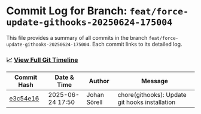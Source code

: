 # Commit Log for Branch: `feat/force-update-githooks-20250624-175004`

This file provides a summary of all commits in the branch `feat/force-update-githooks-20250624-175004`.
Each commit links to its detailed log.

### 📈 [View Full Git Timeline](./git_timeline_report.md)

| Commit Hash | Date & Time       | Author       | Message           |
|-------------|------------------|--------------|-------------------|
| [e3c54e16](./e3c54e16.md) | 2025-06-24 17:50 | Johan Sörell | chore(githooks): Update git hooks installation |
